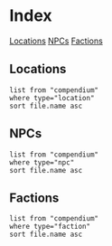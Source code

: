 # Index
<span class="nav">[Locations](#Locations) [NPCs](#NPCs) [Factions](#Factions)</span>

## Locations
```dataview
list from "compendium"
where type="location"
sort file.name asc
```

## NPCs
```dataview
list from "compendium"
where type="npc"
sort file.name asc
```

## Factions
```dataview
list from "compendium"
where type="faction"
sort file.name asc
```

